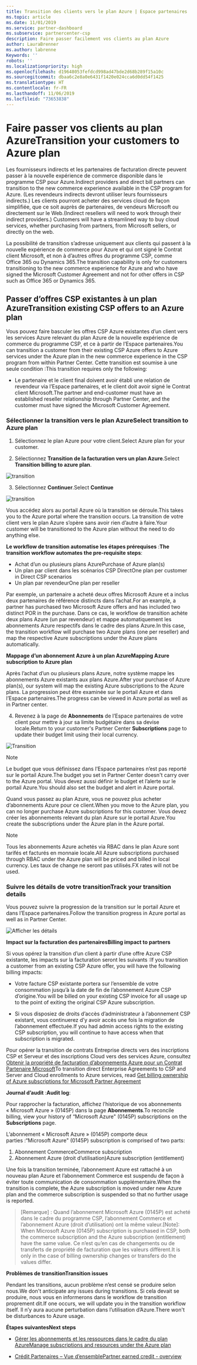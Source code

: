 ```yaml
---
title: Transition des clients vers le plan Azure | Espace partenaires
ms.topic: article
ms.date: 11/01/2019
ms.service: partner-dashboard
ms.subservice: partnercenter-csp
description: Faire passer facilement vos clients au plan Azure
author: LauraBrenner
ms.author: labrenne
Keywords: ''
robots: ''
ms.localizationpriority: high
ms.openlocfilehash: d19648053fefdcd998ad47bde2d68b289f15a10c
ms.sourcegitcommit: dbaa6c2e8a0e6431f1420e024cca6d0dd54f1425
ms.translationtype: HT
ms.contentlocale: fr-FR
ms.lasthandoff: 11/06/2019
ms.locfileid: "73653838"
---
```

# <a name="transition-your-customers-to-azure-plan"></a><span data-ttu-id="40eab-103">Faire passer vos clients au plan Azure</span><span class="sxs-lookup"><span data-stu-id="40eab-103">Transition your customers to Azure plan</span></span>

<span data-ttu-id="40eab-104">Les fournisseurs indirects et les partenaires de facturation directe peuvent passer à la nouvelle expérience de commerce disponible dans le programme CSP pour Azure.</span><span class="sxs-lookup"><span data-stu-id="40eab-104">Indirect providers and direct bill partners can transition to the new commerce experience available in the CSP program for Azure.</span></span> <span data-ttu-id="40eab-105">(Les revendeurs indirects devront utiliser leurs fournisseurs indirects.) Les clients pourront acheter des services cloud de façon simplifiée, que ce soit auprès de partenaires, de vendeurs Microsoft ou directement sur le Web.</span><span class="sxs-lookup"><span data-stu-id="40eab-105">(Indirect resellers will need to work through their indirect providers.) Customers will have a streamlined way to buy cloud services, whether purchasing from partners, from Microsoft sellers, or directly on the web.</span></span>

<span data-ttu-id="40eab-106">La possibilité de transition s’adresse uniquement aux clients qui passent à la nouvelle expérience de commerce pour Azure et qui ont signé le Contrat client Microsoft, et non à d’autres offres du programme CSP, comme Office 365 ou Dynamics 365.</span><span class="sxs-lookup"><span data-stu-id="40eab-106">The transition capability is only for customers transitioning to the new commerce experience for Azure and who have signed the Microsoft Customer Agreement and not for other offers in CSP such as Office 365 or Dynamics 365.</span></span>

## <a name="transition-existing-csp-offers-to-an-azure-plan"></a><span data-ttu-id="40eab-107">Passer d’offres CSP existantes à un plan Azure</span><span class="sxs-lookup"><span data-stu-id="40eab-107">Transition existing CSP offers to an Azure plan</span></span>

<span data-ttu-id="40eab-108">Vous pouvez faire basculer les offres CSP Azure existantes d’un client vers les services Azure relevant du plan Azure de la nouvelle expérience de commerce du programme CSP, et ce à partir de l’Espace partenaires.</span><span class="sxs-lookup"><span data-stu-id="40eab-108">You can transition a customer from their existing CSP Azure offers to Azure services under the Azure plan in the new commerce experience in the CSP program from within Partner Center.</span></span> <span data-ttu-id="40eab-109">Cette transition est soumise à une seule condition :</span><span class="sxs-lookup"><span data-stu-id="40eab-109">This transition requires only the following:</span></span>

- <span data-ttu-id="40eab-110">Le partenaire et le client final doivent avoir établi une relation de revendeur via l’Espace partenaires, et le client doit avoir signé le Contrat client Microsoft.</span><span class="sxs-lookup"><span data-stu-id="40eab-110">The partner and end-customer must have an established reseller relationship through Partner Center, and the customer must have signed the Microsoft Customer Agreement.</span></span>

### <a name="select-transition-to-azure-plan"></a><span data-ttu-id="40eab-111">Sélectionner la transition vers le plan Azure</span><span class="sxs-lookup"><span data-stu-id="40eab-111">Select transition to Azure plan</span></span>

1. <span data-ttu-id="40eab-112">Sélectionnez le plan Azure pour votre client.</span><span class="sxs-lookup"><span data-stu-id="40eab-112">Select Azure plan for your customer.</span></span>

2. <span data-ttu-id="40eab-113">Sélectionnez **Transition de la facturation vers un plan Azure**.</span><span class="sxs-lookup"><span data-stu-id="40eab-113">Select **Transition billing to azure plan**.</span></span>

![transition](images/azure/transition1.png)

3. <span data-ttu-id="40eab-115">Sélectionnez **Continuer**.</span><span class="sxs-lookup"><span data-stu-id="40eab-115">Select **Continue**</span></span>

![transition](images/azure/transition2.png)

<span data-ttu-id="40eab-117">Vous accédez alors au portail Azure où la transition se déroule.</span><span class="sxs-lookup"><span data-stu-id="40eab-117">This takes you to the Azure portal where the transition occurs.</span></span> <span data-ttu-id="40eab-118">La transition de votre client vers le plan Azure s’opère sans avoir rien d’autre à faire.</span><span class="sxs-lookup"><span data-stu-id="40eab-118">Your customer will be transitioned to the Azure plan without the need to do anything else.</span></span> 

<span data-ttu-id="40eab-119">**Le workflow de transition automatise les étapes prérequises** :</span><span class="sxs-lookup"><span data-stu-id="40eab-119">**The transition workflow automates the pre-requisite steps**:</span></span> 

- <span data-ttu-id="40eab-120">Achat d’un ou plusieurs plans Azure</span><span class="sxs-lookup"><span data-stu-id="40eab-120">Purchase of Azure plan(s)</span></span> 
- <span data-ttu-id="40eab-121">Un plan par client dans les scénarios CSP Direct</span><span class="sxs-lookup"><span data-stu-id="40eab-121">One plan per customer in Direct CSP scenarios</span></span>  
- <span data-ttu-id="40eab-122">Un plan par revendeur</span><span class="sxs-lookup"><span data-stu-id="40eab-122">One plan per reseller</span></span>  

<span data-ttu-id="40eab-123">Par exemple, un partenaire a acheté deux offres Microsoft Azure et a inclus deux partenaires de référence distincts dans l’achat.</span><span class="sxs-lookup"><span data-stu-id="40eab-123">For an example, a partner has purchased two Microsoft Azure offers and has included two distinct POR in the purchase.</span></span> <span data-ttu-id="40eab-124">Dans ce cas, le workflow de transition achète deux plans Azure (un par revendeur) et mappe automatiquement les abonnements Azure respectifs dans le cadre des plans Azure.</span><span class="sxs-lookup"><span data-stu-id="40eab-124">In this case, the transition workflow will purchase two Azure plans (one per reseller) and map the respective Azure subscriptions under the Azure plans automatically.</span></span>  

<span data-ttu-id="40eab-125">**Mappage d’un abonnement Azure à un plan Azure**</span><span class="sxs-lookup"><span data-stu-id="40eab-125">**Mapping Azure subscription to Azure plan**</span></span>

<span data-ttu-id="40eab-126">Après l’achat d’un ou plusieurs plans Azure, notre système mappe les abonnements Azure existants aux plans Azure.</span><span class="sxs-lookup"><span data-stu-id="40eab-126">After your purchase of Azure plan(s), our system will map the existing Azure subscriptions to the Azure plans.</span></span> <span data-ttu-id="40eab-127">La progression peut être examinée sur le portail Azure et dans l’Espace partenaires.</span><span class="sxs-lookup"><span data-stu-id="40eab-127">The progress can be viewed in Azure portal as well as in Partner center.</span></span> 

4. <span data-ttu-id="40eab-128">Revenez à la page de **Abonnements** de l’Espace partenaires de votre client pour mettre à jour sa limite budgétaire dans sa devise locale.</span><span class="sxs-lookup"><span data-stu-id="40eab-128">Return to your customer's Partner Center **Subscriptions** page to update their budget limit using their local currency.</span></span> 

![Transition](images/azure/transition3.png)

>[!NOTE]
><span data-ttu-id="40eab-130">Le budget que vous définissez dans l’Espace partenaires n’est pas reporté sur le portail Azure.</span><span class="sxs-lookup"><span data-stu-id="40eab-130">The budget you set in Partner Center doesn't carry over to the Azure portal.</span></span> <span data-ttu-id="40eab-131">Vous devez aussi définir le budget et l’alerte sur le portail Azure.</span><span class="sxs-lookup"><span data-stu-id="40eab-131">You should also set the budget and alert in Azure portal.</span></span>

<span data-ttu-id="40eab-132">Quand vous passez au plan Azure, vous ne pouvez plus acheter d’abonnements Azure pour ce client.</span><span class="sxs-lookup"><span data-stu-id="40eab-132">When you move to the Azure plan, you can no longer purchase Azure subscriptions for this customer.</span></span> <span data-ttu-id="40eab-133">Vous devez créer les abonnements relevant du plan Azure sur le portail Azure.</span><span class="sxs-lookup"><span data-stu-id="40eab-133">You create the subscriptions under the Azure plan in the Azure portal.</span></span>

>[!NOTE]
> <span data-ttu-id="40eab-134">Tous les abonnements Azure achetés via RBAC dans le plan Azure sont tarifés et facturés en monnaie locale.</span><span class="sxs-lookup"><span data-stu-id="40eab-134">All Azure subscriptions purchased through RBAC under the Azure plan will be priced and billed in local currency.</span></span> <span data-ttu-id="40eab-135">Les taux de change ne seront pas utilisés.</span><span class="sxs-lookup"><span data-stu-id="40eab-135">FX rates will not be used.</span></span>

### <a name="track-your-transition-details"></a><span data-ttu-id="40eab-136">Suivre les détails de votre transition</span><span class="sxs-lookup"><span data-stu-id="40eab-136">Track your transition details</span></span>

<span data-ttu-id="40eab-137">Vous pouvez suivre la progression de la transition sur le portail Azure et dans l’Espace partenaires.</span><span class="sxs-lookup"><span data-stu-id="40eab-137">Follow the transition progress in Azure portal as well as in Partner Center.</span></span>

![Afficher les détails](images/azure/details1.png)

<span data-ttu-id="40eab-139">**Impact sur la facturation des partenaires**</span><span class="sxs-lookup"><span data-stu-id="40eab-139">**Billing impact to partners**</span></span>

<span data-ttu-id="40eab-140">Si vous opérez la transition d’un client à partir d’une offre Azure CSP existante, les impacts sur la facturation seront les suivants :</span><span class="sxs-lookup"><span data-stu-id="40eab-140">If you transition a customer from an existing CSP Azure offer, you will have the following billing impacts:</span></span>

- <span data-ttu-id="40eab-141">Votre facture CSP existante portera sur l’ensemble de votre consommation jusqu’à la date de fin de l’abonnement Azure CSP d’origine.</span><span class="sxs-lookup"><span data-stu-id="40eab-141">You will be billed on your existing CSP invoice for all usage up to the point of exiting the original CSP Azure subscription.</span></span>

- <span data-ttu-id="40eab-142">Si vous disposiez de droits d’accès d’administrateur à l’abonnement CSP existant, vous continuerez d’y avoir accès une fois la migration de l’abonnement effectuée.</span><span class="sxs-lookup"><span data-stu-id="40eab-142">If you had admin access rights to the existing CSP subscription, you will continue to have access when that subscription is migrated.</span></span>

<span data-ttu-id="40eab-143">Pour opérer la transition de contrats Entreprise directs vers des inscriptions CSP et Serveur et des inscriptions Cloud vers des services Azure, consultez [Obtenir la propriété de facturation d’abonnements Azure pour un Contrat Partenaire Microsoft](https://docs.microsoft.com/azure/billing/mpa-request-ownership)</span><span class="sxs-lookup"><span data-stu-id="40eab-143">To transition direct Enterprise Agreements to CSP and Server and Cloud enrollments to Azure services, read [Get billing ownership of Azure subscriptions for Microsoft Partner Agreement](https://docs.microsoft.com/azure/billing/mpa-request-ownership)</span></span>

<span data-ttu-id="40eab-144">**Journal d’audit** :</span><span class="sxs-lookup"><span data-stu-id="40eab-144">**Audit log**:</span></span>

<span data-ttu-id="40eab-145">Pour rapprocher la facturation, affichez l’historique de vos abonnements « Microsoft Azure » (0145P) dans la page **Abonnements**.</span><span class="sxs-lookup"><span data-stu-id="40eab-145">To reconcile billing, view your history of “Microsoft Azure" (0145P) subscriptions on the **Subscriptions** page.</span></span> 

<span data-ttu-id="40eab-146">L’abonnement « Microsoft Azure » (0145P) comporte deux parties :</span><span class="sxs-lookup"><span data-stu-id="40eab-146">“Microsoft Azure" (0145P) subscription is comprised of two parts:</span></span>
1. <span data-ttu-id="40eab-147">Abonnement Commerce</span><span class="sxs-lookup"><span data-stu-id="40eab-147">Commerce subscription</span></span> 
2. <span data-ttu-id="40eab-148">Abonnement Azure (droit d’utilisation)</span><span class="sxs-lookup"><span data-stu-id="40eab-148">Azure subscription (entitlement)</span></span>

<span data-ttu-id="40eab-149">Une fois la transition terminée, l’abonnement Azure est rattaché à un nouveau plan Azure et l’abonnement Commerce est suspendu de façon à éviter toute communication de consommation supplémentaire.</span><span class="sxs-lookup"><span data-stu-id="40eab-149">When the transition is complete, the Azure subscription is moved under new Azure plan and the commerce subscription is suspended so that no further usage is reported.</span></span>  

><span data-ttu-id="40eab-150">[Remarque] : Quand l’abonnement Microsoft Azure (0145P) est acheté dans le cadre du programme CSP, l’abonnement Commerce et l’abonnement Azure (droit d’utilisation) ont la même valeur.</span><span class="sxs-lookup"><span data-stu-id="40eab-150">[Note]: When Microsoft Azure (0145P) subscription is purchased in CSP, both the commerce subscription and the Azure subscription (entitlement) have the same value.</span></span> <span data-ttu-id="40eab-151">Ce n’est qu’en cas de changements ou de transferts de propriété de facturation que les valeurs diffèrent.</span><span class="sxs-lookup"><span data-stu-id="40eab-151">It is only in the case of billing ownership changes or transfers do the values differ.</span></span> 

<span data-ttu-id="40eab-152">**Problèmes de transition**</span><span class="sxs-lookup"><span data-stu-id="40eab-152">**Transition issues**</span></span>

<span data-ttu-id="40eab-153">Pendant les transitions, aucun problème n’est censé se produire selon nous.</span><span class="sxs-lookup"><span data-stu-id="40eab-153">We don't anticipate any issues during transitions.</span></span> <span data-ttu-id="40eab-154">Si cela devait se produire, nous vous en informerons dans le workflow de transition proprement dit.</span><span class="sxs-lookup"><span data-stu-id="40eab-154">If one occurs, we will update you in the transition workflow itself.</span></span> <span data-ttu-id="40eab-155">Il n’y aura aucune perturbation dans l’utilisation d’Azure.</span><span class="sxs-lookup"><span data-stu-id="40eab-155">There won't be disturbances to Azure usage.</span></span>  

<span data-ttu-id="40eab-156">**Étapes suivantes**</span><span class="sxs-lookup"><span data-stu-id="40eab-156">**Next steps**</span></span>

- [<span data-ttu-id="40eab-157">Gérer les abonnements et les ressources dans le cadre du plan Azure</span><span class="sxs-lookup"><span data-stu-id="40eab-157">Manage subscriptions and resources under the Azure plan</span></span>](azure-plan-manage.md)

- [<span data-ttu-id="40eab-158">Crédit Partenaires – Vue d’ensemble</span><span class="sxs-lookup"><span data-stu-id="40eab-158">Partner earned credit - overview</span></span>](partner-earned-credit.md)




